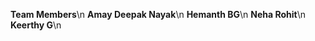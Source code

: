 **Team Members**\n
      **Amay Deepak Nayak**\n
      **Hemanth BG**\n
      **Neha Rohit**\n
      **Keerthy G**\n
